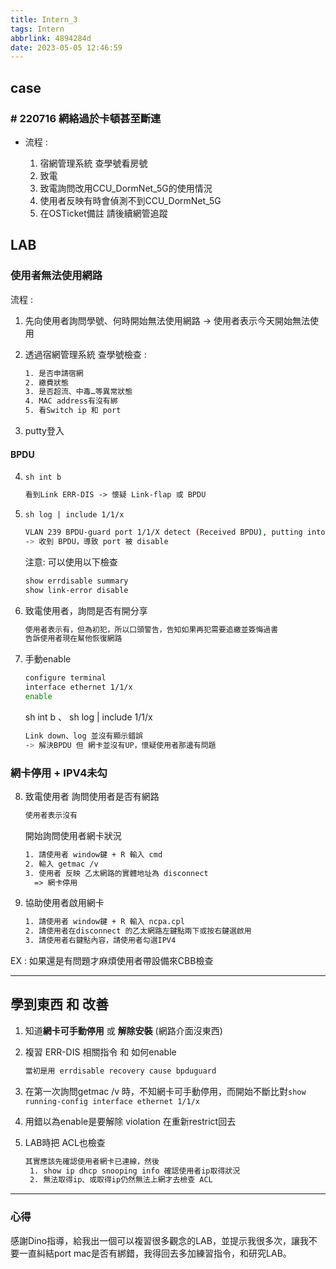 ```yaml
---
title: Intern_3
tags: Intern
abbrlink: 4894284d
date: 2023-05-05 12:46:59
---
```


<!-- - 指導人 : Dino -->
<!-- - 時間 : 5/4 -->

## case

### \# 220716 網絡過於卡頓甚至斷連

- 流程 :

  1. 宿網管理系統 查學號看房號
  2. 致電
  3. 致電詢問改用CCU_DormNet_5G的使用情況
  4. 使用者反映有時會偵測不到CCU_DormNet_5G
  5. 在OSTicket備註 請後續網管追蹤

## LAB

### 使用者無法使用網路

流程 :

1. 先向使用者詢問學號、何時開始無法使用網路
  -> 使用者表示今天開始無法使用
2. 透過宿網管理系統 查學號檢查 :

   ```txt
   1. 是否申請宿網
   2. 繳費狀態
   3. 是否超流、中毒…等異常狀態
   4. MAC address有沒有綁
   5. 看Switch ip 和 port
   ```

3. putty登入

#### BPDU

4. `sh int b`

   ```txt
   看到Link ERR-DIS -> 懷疑 Link-flap 或 BPDU
   ```

5. `sh log | include 1/1/x`

   ```sh
   VLAN 239 BPDU-guard port 1/1/X detect (Received BPDU), putting into err-disable state
   -> 收到 BPDU，導致 port 被 disable 
   ```

   注意:
   可以使用以下檢查
   ```sh
   show errdisable summary
   show link-error disable
   ```

6. 致電使用者，詢問是否有開分享

    ```txt
   使用者表示有，但為初犯，所以口頭警告，告知如果再犯需要追繳並簽悔過書
   告訴使用者現在幫他恢復網路
    ```

7. 手動enable

    ```sh
    configure terminal
    interface ethernet 1/1/x
    enable
    ```
  
   sh int b 、 sh log | include 1/1/x

    ```sh
    Link down、log 並沒有顯示錯誤
    -> 解決BPDU 但 網卡並沒有UP，懷疑使用者那邊有問題
    ```


### 網卡停用 + IPV4未勾


8. 致電使用者 詢問使用者是否有網路
    ```txt
    使用者表示沒有
    ```

   開始詢問使用者網卡狀況

    ```txt
    1. 請使用者 window鍵 + R 輸入 cmd
    2. 輸入 getmac /v
    3. 使用者 反映 乙太網路的實體地址為 disconnect
      => 網卡停用
    ```

9. 協助使用者啟用網卡
    ```txt
    1. 請使用者 window鍵 + R 輸入 ncpa.cpl
    2. 請使用者在disconnect 的乙太網路左鍵點兩下或按右鍵選啟用
    3. 請使用者右鍵點內容，請使用者勾選IPV4
    ```

EX : 如果還是有問題才麻煩使用者帶設備來CBB檢查

---

## 學到東西 和 改善

1. 知道**網卡可手動停用** 或 **解除安裝** (網路介面沒東西)
2. 複習 ERR-DIS 相關指令 和 如何enable
  
    ```txt
   當初是用 errdisable recovery cause bpduguard
    ```
3. 在第一次詢問getmac /v 時，不知網卡可手動停用，而開始不斷比對`show running-config interface ethernet 1/1/x`

4. 用錯以為enable是要解除 violation 在重新restrict回去 
5. LAB時把 ACL也檢查

   ```txt
   其實應該先確認使用者網卡已連線，然後
    1. show ip dhcp snooping info 確認使用者ip取得狀況
    2. 無法取得ip、或取得ip仍然無法上網才去檢查 ACL
    ```

    <!-- 摘自[zoey(8)](https://discourse.dorm.ccu.edu.tw/t/topic/371?u=ken) -->

---

### 心得

感謝Dino指導，給我出一個可以複習很多觀念的LAB，並提示我很多次，讓我不要一直糾結port mac是否有綁錯，我得回去多加練習指令，和研究LAB。
